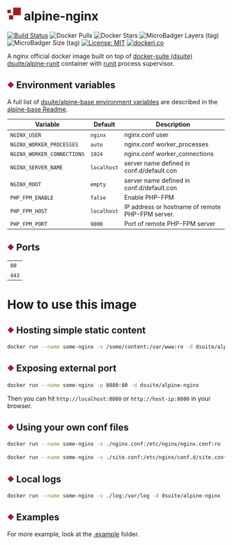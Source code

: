 # ![](https://github.com/docker-suite/artwork/raw/master/logo/png/logo_32.png) alpine-nginx
[![Build Status](http://jenkins.hexocube.fr/job/docker-suite/job/alpine-nginx/badge/icon?color=green&style=flat-square)](http://jenkins.hexocube.fr/job/docker-suite/job/alpine-nginx/)
![Docker Pulls](https://img.shields.io/docker/pulls/dsuite/alpine-nginx.svg?style=flat-square)
![Docker Stars](https://img.shields.io/docker/stars/dsuite/alpine-nginx.svg?style=flat-square)
![MicroBadger Layers (tag)](https://img.shields.io/microbadger/layers/dsuite/alpine-nginx/latest.svg?style=flat-square)
![MicroBadger Size (tag)](https://img.shields.io/microbadger/image-size/dsuite/alpine-nginx/latest.svg?style=flat-square)
[![License: MIT](https://img.shields.io/badge/License-MIT-brightgreen.svg?style=flat-square)](https://opensource.org/licenses/MIT)
[![dockeri.co](https://dockeri.co/image/dsuite/alpine-nginx)](https://hub.docker.com/r/dsuite/alpine-nginx)

A nginx official docker image built on top of [docker-suite (dsuite)][docker-suite] [dsuite/alpine-runit][alpine-runit] container with [runit][runit] process supervisor.

## ![](https://github.com/docker-suite/artwork/raw/master/various/pin/png/pin_16.png) Environment variables

A full list of [dsuite/alpine-base environment variables][alpine-base-readme-variables] are described in the [alpine-base Readme][alpine-base-readme].

<table>
 <thead>
  <tr>
   <th>Variable</th>
   <th>Default</th>
   <th>Description</th>
  </tr>
 </thead>
 <tbody>
  <tr>
   <td><code>NGINX_USER</code></td>
   <td><code>nginx</code></td>
   <td>nginx.conf user</td>
  </tr>
  <tr>
   <td><code>NGINX_WORKER_PROCESSES</code></td>
   <td><code>auto</code></td>
   <td>nginx.conf worker_processes</td>
  </tr>
  <tr>
   <td><code>NGINX_WORKER_CONNECTIONS</code></td>
   <td><code>1024</code></td>
   <td>nginx.conf worker_connections</td>
  </tr>
  </tr>
  <tr>
   <td><code>NGINX_SERVER_NAME</code></td>
   <td><code>localhost</code></td>
   <td>server name defined in conf.d/default.con</td>
  </tr>
  <tr>
   <td><code>NGINX_ROOT</code></td>
   <td><code>empty</code></td>
   <td>server name defined in conf.d/default.con</td>
  </tr>
  <tr>
   <td><code>PHP_FPM_ENABLE</code></td>
   <td><code>false</code></td>
   <td>Enable PHP-FPM</td>
  </tr>
  <tr>
   <td><code>PHP_FPM_HOST</code></td>
   <td><code>localhost</code></td>
   <td>IP address or hostname of remote PHP-FPM server.</td>
  </tr>
  <tr>
   <td><code>PHP_FPM_PORT</code></td>
   <td><code>9000</code></td>
   <td>Port of remote PHP-FPM server</td>
  </tr>
 </tbody>
</table>

## ![](https://github.com/docker-suite/artwork/raw/master/various/pin/png/pin_16.png) Ports

<table>
 <tbody>
  <tr>
   <td><code>80</code></td>
  </tr>
  <tr>
   <td><code>443</code></td>
  </tr>
 </tbody>
</table>


# How to use this image

## ![](https://github.com/docker-suite/artwork/raw/master/various/pin/png/pin_16.png) Hosting simple static content

```bash
docker run --name some-nginx -v /some/content:/var/www:ro -d dsuite/alpine-nginx
```

## ![](https://github.com/docker-suite/artwork/raw/master/various/pin/png/pin_16.png) Exposing external port

```bash
docker run --name some-nginx -p 8080:80 -d dsuite/alpine-nginx
```
Then you can hit `http://localhost:8080` or `http://host-ip:8080` in your browser.

## ![](https://github.com/docker-suite/artwork/raw/master/various/pin/png/pin_16.png) Using your own conf files

```bash
docker run --name some-nginx -v ./nginx.conf:/etc/nginx/nginx.conf:ro -d dsuite/alpine-nginx
```
```bash
docker run --name some-nginx -v ./site.conf:/etc/nginx/conf.d/site.conf:ro -d dsuite/alpine-nginx
```

## ![](https://github.com/docker-suite/artwork/raw/master/various/pin/png/pin_16.png) Local logs

```bash
docker run --name some-nginx -v ./log:/var/log -d dsuite/alpine-nginx
```

## ![](https://github.com/docker-suite/artwork/raw/master/various/pin/png/pin_16.png) Examples

For more example, look at the [.example](.example) folder.


[runit]: http://smarden.org/runit/
[docker-suite]: https://github.com/docker-suite/
[alpine-base]: https://github.com/docker-suite/alpine-base/
[alpine-runit]: https://github.com/docker-suite/alpine-runit/
[alpine-base-readme]: https://github.com/docker-suite/alpine-base/blob/master/Readme.md/
[alpine-base-readme-variables]: https://github.com/docker-suite/alpine-base/blob/master/Readme.md#-environment-variables
